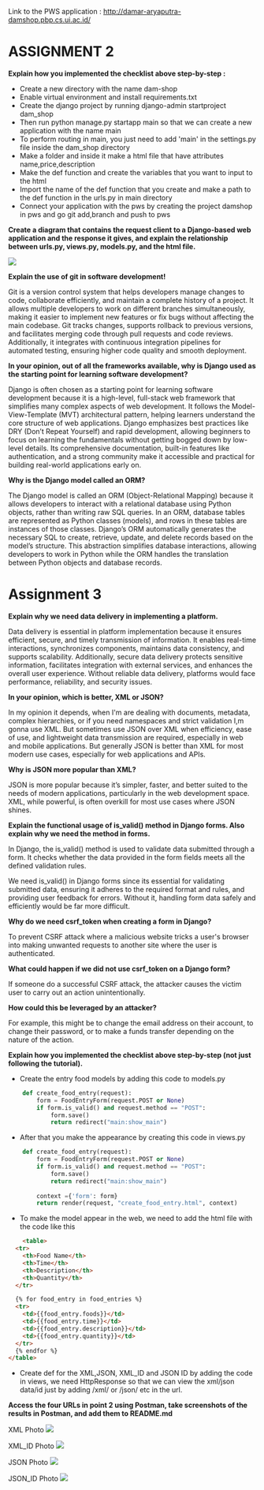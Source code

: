 Link to the PWS application : http://damar-aryaputra-damshop.pbp.cs.ui.ac.id/

# ASSIGNMENT 2

**Explain how you implemented the checklist above step-by-step :**

- Create a new directory with the name dam-shop
- Enable virtual environment and install requirements.txt 
- Create the django project by running django-admin startproject dam_shop
- Then run python manage.py startapp main so that we can create a new application with the name main
- To  perform routing in main, you just need to add 'main' in the settings.py file inside the dam_shop directory
- Make a folder and inside it make a html file that have attributes name,price,description
- Make the def function and create the variables that you want to input to the html
- Import the name of the def function that you create and make a path to the def function in the urls.py in main directory
- Connect your application with the pws by creating the project damshop in pws and go git add,branch and push to pws

**Create a diagram that contains the request client to a Django-based web application and the response it gives, and explain the relationship between urls.py, views.py, models.py, and the html file.**

![](image/diagram.png)


**Explain the use of git in software development!**

Git is a version control system that helps developers manage changes to code, collaborate efficiently, and maintain a complete history of a project. It allows multiple developers to work on different branches simultaneously, making it easier to implement new features or fix bugs without affecting the main codebase. Git tracks changes, supports rollback to previous versions, and facilitates merging code through pull requests and code reviews. Additionally, it integrates with continuous integration pipelines for automated testing, ensuring higher code quality and smooth deployment.


**In your opinion, out of all the frameworks available, why is Django used as the starting point for learning software development?**

Django is often chosen as a starting point for learning software development because it is a high-level, full-stack web framework that simplifies many complex aspects of web development. It follows the Model-View-Template (MVT) architectural pattern, helping learners understand the core structure of web applications. Django emphasizes best practices like DRY (Don’t Repeat Yourself) and rapid development, allowing beginners to focus on learning the fundamentals without getting bogged down by low-level details. Its comprehensive documentation, built-in features like authentication, and a strong community make it accessible and practical for building real-world applications early on.



**Why is the Django model called an ORM?**

The Django model is called an ORM (Object-Relational Mapping) because it allows developers to interact with a relational database using Python objects, rather than writing raw SQL queries. In an ORM, database tables are represented as Python classes (models), and rows in these tables are instances of those classes. Django’s ORM automatically generates the necessary SQL to create, retrieve, update, and delete records based on the model’s structure. This abstraction simplifies database interactions, allowing developers to work in Python while the ORM handles the translation between Python objects and database records.


# Assignment 3

**Explain why we need data delivery in implementing a platform.**

Data delivery is essential in platform implementation because it ensures efficient, secure, and timely transmission of information. It enables real-time interactions, synchronizes components, maintains data consistency, and supports scalability. Additionally, secure data delivery protects sensitive information, facilitates integration with external services, and enhances the overall user experience. Without reliable data delivery, platforms would face performance, reliability, and security issues.

**In your opinion, which is better, XML or JSON?**

In my opinion it depends, when I'm are dealing with documents, metadata, complex hierarchies, or if you need namespaces and strict validation I,m gonna use XML. But sometimes use JSON over XML when efficiency, ease of use, and lightweight data transmission are required, especially in web and mobile applications. But generally JSON is better than XML for most modern use cases, especially for web applications and APIs.

**Why is JSON more popular than XML?**

JSON is more popular because it’s simpler, faster, and better suited to the needs of modern applications, particularly in the web development space. XML, while powerful, is often overkill for most use cases where JSON shines.

**Explain the functional usage of is_valid() method in Django forms. Also explain why we need the method in forms.**

In Django, the is_valid() method is used to validate data submitted through a form. It checks whether the data provided in the form fields meets all the defined validation rules.

We need is_valid() in Django forms since its essential for validating submitted data, ensuring it adheres to the required format and rules, and providing user feedback for errors. Without it, handling form data safely and efficiently would be far more difficult.

**Why do we need csrf_token when creating a form in Django?**

To prevent CSRF attack where a malicious website tricks a user's browser into making unwanted requests to another site where the user is authenticated.

**What could happen if we did not use csrf_token on a Django form?**

If someone do a successful CSRF attack, the attacker causes the victim user to carry out an action unintentionally.

**How could this be leveraged by an attacker?**

For example, this might be to change the email address on their account, to change their password, or to make a funds transfer depending on the nature of the action.

**Explain how you implemented the checklist above step-by-step (not just following the tutorial).**

- Create the entry food models by adding this code to models.py
```py
    def create_food_entry(request):
        form = FoodEntryForm(request.POST or None)
        if form.is_valid() and request.method == "POST":
            form.save()
            return redirect("main:show_main")
```
- After that you make the appearance by creating this code in views.py
```py
    def create_food_entry(request):
        form = FoodEntryForm(request.POST or None)
        if form.is_valid() and request.method == "POST":
            form.save()
            return redirect("main:show_main")
    
        context ={'form': form}
        return render(request, "create_food_entry.html", context)
```
- To make the model appear in the web, we need to add the html file with the code like this

```html
    <table>
  <tr>
    <th>Food Name</th>
    <th>Time</th>
    <th>Description</th>
    <th>Quantity</th>
  </tr>

  {% for food_entry in food_entries %}
  <tr>
    <td>{{food_entry.foods}}</td>
    <td>{{food_entry.time}}</td>
    <td>{{food_entry.description}}</td>
    <td>{{food_entry.quantity}}</td>
  </tr>
  {% endfor %}
</table>
```

- Create def for the XML,JSON, XML_ID and JSON ID by adding the code in views, we need HttpResponse so that we can view the xml/json data/id just by adding /xml/ or /json/ etc in the url. 

**Access the four URLs in point 2 using Postman, take screenshots of the results in Postman, and add them to README.md**

XML Photo
![](image/xml_photo.png)

XML_ID Photo
![](image/xml_id_photo.png)

JSON Photo
![](image/json_photo.png)

JSON_ID Photo
![](image/json_id_photo.png)

